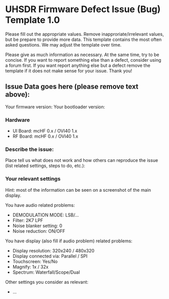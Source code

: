 # UHSDR Firmware Defect Issue (Bug) Template 1.0

Please fill out the appropriate values.  Remove inapproriate/irrelevant values, but be prepare to provide more data. This template contains the most often asked questions.
We may adjust the template over time.

Please give as much information as necessary. At the same time, try to be concise. If you want to report something else than a defect, consider using a forum first. If you want report anything else but a defect remove the template if it does not make sense for your issue. Thank you!

## Issue Data goes here (please remove text above):

Your firmware version:
Your bootloader version: 

### Hardware 
 * UI Board: mcHF 0.x / OVI40 1.x
 * RF Board: mcHF 0.x / OVI40 1.x

### Describe the issue:

Place tell us what does not work and how others can reproduce the issue (list related settings, steps to do, etc.):



### Your relevant settings
Hint: most of the information can be seen on a screenshot of the main display.

You have audio related problems:
 * DEMODULATION MODE: LSB/...
 * Filter:  2K7 LPF
 * Noise blanker setting: 0
 * Noise reduction: ON/OFF

You have display (also fill if audio problem) related problems:
 * Display resolution: 320x240 / 480x320
 * Display connected via: Parallel / SPI
 * Touchscreen: Yes/No
 * Magnify: 1x / 32x
 * Spectrum: Waterfall/Scope/Dual
 
Other settings you consider as relevant:

 * ...


